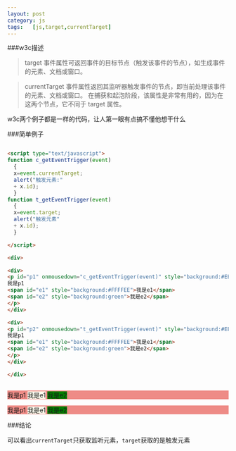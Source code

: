 ```yaml
---
layout:	post
category: js
tags:	[js,target,currentTarget]
---
```


###w3c描述

>target 事件属性可返回事件的目标节点（触发该事件的节点），如生成事件的元素、文档或窗口。

>currentTarget 事件属性返回其监听器触发事件的节点，即当前处理该事件的元素、文档或窗口。
在捕获和起泡阶段，该属性是非常有用的，因为在这两个节点，它不同于 target 属性。

w3c两个例子都是一样的代码，让人第一眼有点搞不懂他想干什么

###简单例子

```html

<script type="text/javascript">
function c_getEventTrigger(event)
  { 
  x=event.currentTarget; 
  alert("触发元素:"
  + x.id);
  }
function t_getEventTrigger(event)
  { 
  x=event.target; 
  alert("触发元素"
  + x.id);
  }

</script>

<div>

<div>
<p id="p1" onmousedown="c_getEventTrigger(event)" style="background:#EE8B86">
我是p1
<span id="e1" style="background:#FFFFEE">我是e1</span>
<span id="e2" style="background:green">我是e2</span>
</p>
</div>

<div>
<p id="p2" onmousedown="t_getEventTrigger(event)" style="background:#EE8B86">
我是p1
<span id="e1" style="background:#FFFFEE">我是e1</span>
<span id="e2" style="background:green">我是e2</span>
</p>
</div>

</div>



```

<script type="text/javascript">
function c_getEventTrigger(event)
  { 
  x=event.currentTarget; 
  alert("触发元素:"
  + x.id);
  }
function t_getEventTrigger(event)
  { 
  x=event.target; 
  alert("触发元素"
  + x.id);
  }

</script>

<div>

<div>
<p id="p1" onmousedown="c_getEventTrigger(event)" style="background:#EE8B86">
我是p1
<span id="e1" style="background:#FFFFEE">我是e1</span>
<span id="e2" style="background:green">我是e2</span>
</p>
</div>

<div>
<p id="p2" onmousedown="t_getEventTrigger(event)" style="background:#EE8B86">
我是p1
<span id="e1" style="background:#FFFFEE">我是e1</span>
<span id="e2" style="background:green">我是e2</span>
</p>
</div>

</div>

###结论

可以看出`currentTarget`只获取监听元素，`target`获取的是触发元素
